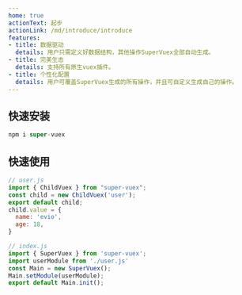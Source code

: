 ```yaml
---
home: true
actionText: 起步
actionLink: /md/introduce/introduce
features:
- title: 数据驱动
  details: 用户只需定义好数据结构，其他操作SuperVuex全部自动生成。
- title: 完美生态
  details: 支持所有原生vuex插件。
- title: 个性化配置
  details: 用户可覆盖SuperVuex生成的所有操作，并且可自定义生成自己的操作。
---
```


## 快速安装

```javascript
npm i super-vuex
```
## 快速使用

```javascript
// user.js
import { ChildVuex } from "super-vuex";
const child = new ChildVuex('user');
export default child;
child.value = {
  name: 'evio',
  age: 18,
}
```
```javascript
// index.js
import { SuperVuex } from 'super-vuex';
import userModule from './user.js'
const Main = new SuperVuex();
Main.setModule(userModule);
export default Main.init();
```